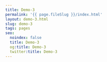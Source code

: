 ```yaml
---
title: Demo-3
permalink: '{{ page.fileSlug }}/index.html'
layout: demo-3.html
slug: demo-3
tags: pages
seo:
  noindex: false
  title: Demo-3
  og:title: Demo-3
  twitter:title: Demo-3
---
```



